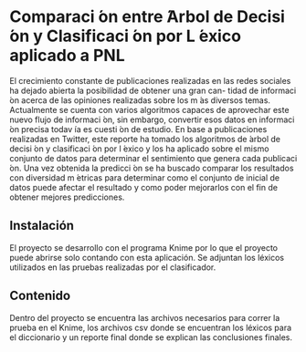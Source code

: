 # Comparaci ́on entre  ́Arbol de Decisi ́on y Clasificaci ́on por L ́exico aplicado a PNL
El crecimiento constante de publicaciones realizadas en las
redes sociales ha dejado abierta la posibilidad de obtener una gran can-
tidad de informaci ́on acerca de las opiniones realizadas sobre los m ́as
diversos temas. Actualmente se cuenta con varios algoritmos capaces de
aprovechar este nuevo flujo de informaci ́on, sin embargo, convertir esos
datos en informaci ́on precisa todav ́ıa es cuesti ́on de estudio.
En base a publicaciones realizadas en Twitter, este reporte ha tomado los
algoritmos de  ́arbol de decisi ́on y clasificaci ́on por l ́exico y los ha aplicado
sobre el mismo conjunto de datos para determinar el sentimiento que
genera cada publicaci ́on. Una vez obtenida la predicci ́on se ha buscado
comparar los resultados con diversidad m ́etricas para determinar como
el conjunto de inicial de datos puede afectar el resultado y como poder
mejorarlos con el fin de obtener mejores predicciones.

## Instalación
El proyecto se desarrollo con el programa Knime por lo que el proyecto puede abrirse solo contando con esta aplicación. Se adjuntan los léxicos utilizados en las pruebas realizadas por el clasificador.

## Contenido
Dentro del proyecto se encuentra las archivos necesarios para correr la prueba en el Knime, los archivos csv donde se encuentran los léxicos para el diccionario y un reporte final donde se explican las conclusiones finales.
